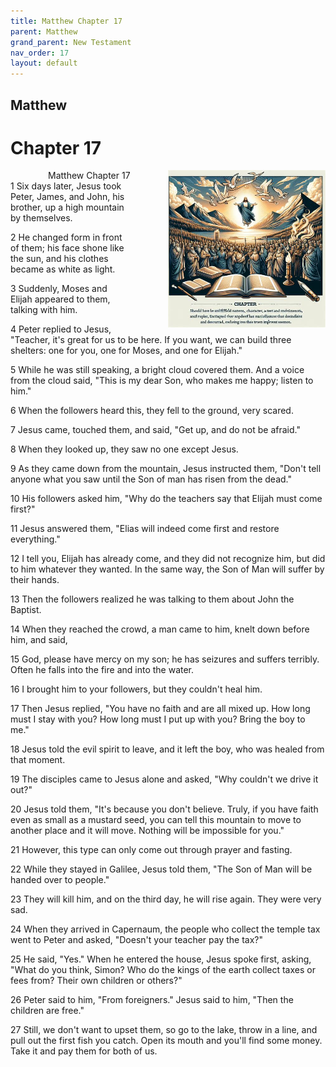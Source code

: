 ```yaml
---
title: Matthew Chapter 17
parent: Matthew
grand_parent: New Testament
nav_order: 17
layout: default
---
```


## Matthew

# Chapter 17

<div style="clear: both; text-align: right;">
    <img src="/assets/Image/Matthew/500/17.jpg" alt="Matthew Chapter 17" class="chapter-image" style="max-width: 50%; height: auto; float: right; margin: 0 0 10px 10px; padding-left: 10%;">
    <figcaption style="font-size: 14px;">Matthew Chapter 17</figcaption>
</div>
1 Six days later, Jesus took Peter, James, and John, his brother, up a high mountain by themselves.

2 He changed form in front of them; his face shone like the sun, and his clothes became as white as light.

3 Suddenly, Moses and Elijah appeared to them, talking with him.

4 Peter replied to Jesus, "Teacher, it's great for us to be here. If you want, we can build three shelters: one for you, one for Moses, and one for Elijah."

5 While he was still speaking, a bright cloud covered them. And a voice from the cloud said, "This is my dear Son, who makes me happy; listen to him."

6 When the followers heard this, they fell to the ground, very scared.

7 Jesus came, touched them, and said, "Get up, and do not be afraid."

8 When they looked up, they saw no one except Jesus.

9 As they came down from the mountain, Jesus instructed them, "Don't tell anyone what you saw until the Son of man has risen from the dead."

10 His followers asked him, "Why do the teachers say that Elijah must come first?"

11 Jesus answered them, "Elias will indeed come first and restore everything."

12 I tell you, Elijah has already come, and they did not recognize him, but did to him whatever they wanted. In the same way, the Son of Man will suffer by their hands.

13 Then the followers realized he was talking to them about John the Baptist.

14 When they reached the crowd, a man came to him, knelt down before him, and said,

15 God, please have mercy on my son; he has seizures and suffers terribly. Often he falls into the fire and into the water.

16 I brought him to your followers, but they couldn't heal him.

17 Then Jesus replied, "You have no faith and are all mixed up. How long must I stay with you? How long must I put up with you? Bring the boy to me."

18 Jesus told the evil spirit to leave, and it left the boy, who was healed from that moment.

19 The disciples came to Jesus alone and asked, "Why couldn't we drive it out?"

20 Jesus told them, "It's because you don't believe. Truly, if you have faith even as small as a mustard seed, you can tell this mountain to move to another place and it will move. Nothing will be impossible for you."

21 However, this type can only come out through prayer and fasting.

22 While they stayed in Galilee, Jesus told them, "The Son of Man will be handed over to people."

23 They will kill him, and on the third day, he will rise again. They were very sad.

24 When they arrived in Capernaum, the people who collect the temple tax went to Peter and asked, "Doesn't your teacher pay the tax?"

25 He said, "Yes." When he entered the house, Jesus spoke first, asking, "What do you think, Simon? Who do the kings of the earth collect taxes or fees from? Their own children or others?"

26 Peter said to him, "From foreigners." Jesus said to him, "Then the children are free."

27 Still, we don't want to upset them, so go to the lake, throw in a line, and pull out the first fish you catch. Open its mouth and you'll find some money. Take it and pay them for both of us.



